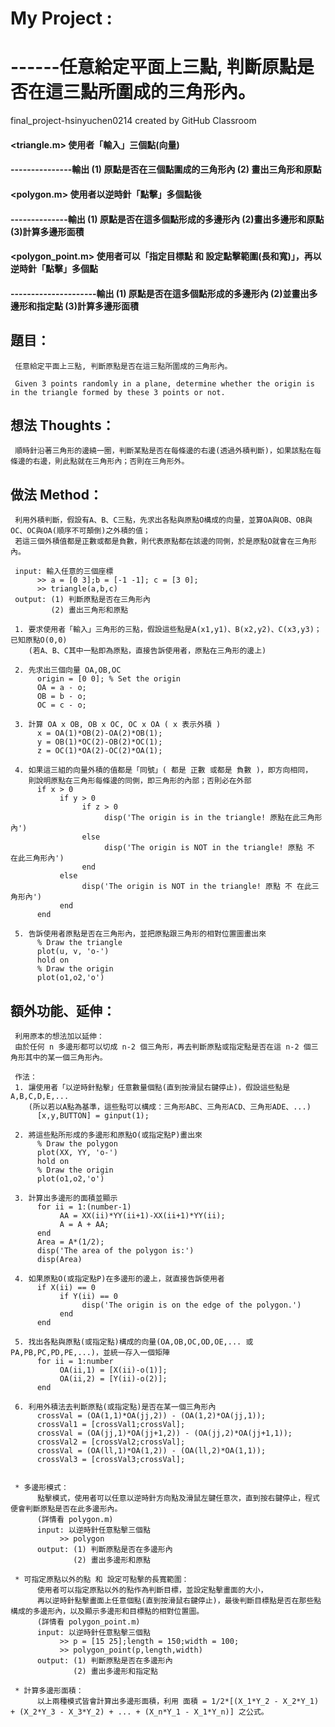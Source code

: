 # My Project : 
# ------任意給定平面上三點, 判斷原點是否在這三點所圍成的三角形內。

final_project-hsinyuchen0214 created by GitHub Classroom

#### <triangle.m> 使用者「輸入」三個點(向量)
#### ---------------輸出 (1) 原點是否在三個點圍成的三角形內 (2) 畫出三角形和原點
             
#### <polygon.m> 使用者以逆時針「點擊」多個點後
#### --------------輸出 (1) 原點是否在這多個點形成的多邊形內 (2)畫出多邊形和原點 (3)計算多邊形面積
            
#### <polygon_point.m> 使用者可以「指定目標點 和 設定點擊範圍(長和寬)」，再以逆時針「點擊」多個點
#### ---------------------輸出 (1) 原點是否在這多個點形成的多邊形內 (2)並畫出多邊形和指定點 (3)計算多邊形面積

## 題目：

     任意給定平面上三點, 判斷原點是否在這三點所圍成的三角形內。

     Given 3 points randomly in a plane, determine whether the origin is in the triangle formed by these 3 points or not.


## 想法 Thoughts：

     順時針沿著三角形的邊繞一圈，判斷某點是否在每條邊的右邊(透過外積判斷)，如果該點在每條邊的右邊，則此點就在三角形內；否則在三角形外。

## 做法 Method：

     利用外積判斷，假設有A、B、C三點，先求出各點與原點O構成的向量，並算OA與OB、OB與OC、OC與OA(順序不可顛倒)之外積的值；
     若這三個外積值都是正數或都是負數，則代表原點都在該邊的同側，於是原點O就會在三角形內。
     
     input: 輸入任意的三個座標
          >> a = [0 3];b = [-1 -1]; c = [3 0];
          >> triangle(a,b,c)
     output: (1) 判斷原點是否在三角形內 
             (2) 畫出三角形和原點
     
     1. 要求使用者「輸入」三角形的三點，假設這些點是A(x1,y1)、B(x2,y2)、C(x3,y3)；已知原點O(0,0)
        (若A、B、C其中一點即為原點，直接告訴使用者，原點在三角形的邊上)
        
     2. 先求出三個向量 OA,OB,OC
          origin = [0 0]; % Set the origin
          OA = a - o; 
          OB = b - o;
          OC = c - o;
          
     3. 計算 OA x OB, OB x OC, OC x OA ( x 表示外積 )
          x = OA(1)*OB(2)-OA(2)*OB(1); 
          y = OB(1)*OC(2)-OB(2)*OC(1);
          z = OC(1)*OA(2)-OC(2)*OA(1);
          
     4. 如果這三組的向量外積的值都是「同號」( 都是 正數 或都是 負數 )，即方向相同，
        則說明原點在三角形每條邊的同側，即三角形的內部；否則必在外部
          if x > 0 
               if y > 0 
                    if z > 0
                         disp('The origin is in the triangle! 原點在此三角形內')
                    else
                         disp('The origin is NOT in the triangle! 原點 不 在此三角形內')
                    end
               else
                    disp('The origin is NOT in the triangle! 原點 不 在此三角形內')
               end
          end
          
     5. 告訴使用者原點是否在三角形內，並把原點跟三角形的相對位置圖畫出來
          % Draw the triangle
          plot(u, v, 'o-')
          hold on
          % Draw the origin
          plot(o1,o2,'o')
     
     
## 額外功能、延伸：
     
     利用原本的想法加以延伸：
     由於任何 n 多邊形都可以切成 n-2 個三角形，再去判斷原點或指定點是否在這 n-2 個三角形其中的某一個三角形內。
     
     作法：
     1. 讓使用者「以逆時針點擊」任意數量個點(直到按滑鼠右鍵停止)，假設這些點是A,B,C,D,E,...
        (所以若以A點為基準，這些點可以構成：三角形ABC、三角形ACD、三角形ADE、...)
          [x,y,BUTTON] = ginput(1);
          
     2. 將這些點所形成的多邊形和原點O(或指定點P)畫出來
          % Draw the polygon
          plot(XX, YY, 'o-')
          hold on
          % Draw the origin
          plot(o1,o2,'o')
          
     3. 計算出多邊形的面積並顯示
          for ii = 1:(number-1)
               AA = XX(ii)*YY(ii+1)-XX(ii+1)*YY(ii);
               A = A + AA;
          end
          Area = A*(1/2);
          disp('The area of the polygon is:')
          disp(Area)
          
     4. 如果原點O(或指定點P)在多邊形的邊上，就直接告訴使用者
          if X(ii) == 0 
               if Y(ii) == 0
                    disp('The origin is on the edge of the polygon.')
               end
          end
          
     5. 找出各點與原點(或指定點)構成的向量(OA,OB,OC,OD,OE,... 或 PA,PB,PC,PD,PE,...)，並統一存入一個矩陣
          for ii = 1:number
               OA(ii,1) = [X(ii)-o(1)];
               OA(ii,2) = [Y(ii)-o(2)];
          end
          
     6. 利用外積法去判斷原點(或指定點)是否在某一個三角形內
          crossVal = (OA(1,1)*OA(jj,2)) - (OA(1,2)*OA(jj,1));    
          crossVal1 = [crossVal1;crossVal];
          crossVal = (OA(jj,1)*OA(jj+1,2)) - (OA(jj,2)*OA(jj+1,1));
          crossVal2 = [crossVal2;crossVal];
          crossVal = (OA(ll,1)*OA(1,2)) - (OA(ll,2)*OA(1,1));
          crossVal3 = [crossVal3;crossVal];
          
          
     * 多邊形模式：
          點擊模式，使用者可以任意以逆時針方向點及滑鼠左鍵任意次，直到按右鍵停止，程式便會判斷原點是否在此多邊形內。
          (詳情看 polygon.m)
          input: 以逆時針任意點擊三個點
               >> polygon
          output: (1) 判斷原點是否在多邊形內 
                  (2) 畫出多邊形和原點
          
     * 可指定原點以外的點 和 設定可點擊的長寬範圍：
          使用者可以指定原點以外的點作為判斷目標，並設定點擊畫面的大小，
          再以逆時針點擊畫面上任意個點(直到按滑鼠右鍵停止)，最後判斷目標點是否在那些點構成的多邊形內，以及顯示多邊形和目標點的相對位置圖。
          (詳情看 polygon_point.m)
          input: 以逆時針任意點擊三個點
               >> p = [15 25];length = 150;width = 100;
               >> polygon_point(p,length,width)
          output: (1) 判斷原點是否在多邊形內 
                  (2) 畫出多邊形和指定點
          
     * 計算多邊形面積：
          以上兩種模式皆會計算出多邊形面積，利用 面積 = 1/2*[(X_1*Y_2 - X_2*Y_1) + (X_2*Y_3 - X_3*Y_2) + ... + (X_n*Y_1 - X_1*Y_n)] 之公式。
